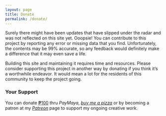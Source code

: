 ```yaml
---
layout: page
title: Donate
permalink: /donate/
---
```


Surely there might have been updates that have slipped under the radar and was not reflected on this site yet. Ooopsie! You can contribute to this project by reporting any error or missing data that you find. Unfortunately, the contents may be 99% accurate, so any feedback would definitely make a difference that it may even save a life.

Building this site and maintaining it requires time and resources. Please consider supporting this project in another way by donating if you think it’s a worthwhile endeavor. It would mean a lot for the residents of this community to keep the project going.

### Your Support
You can donate [₱100][paymaya-100] thru <em>PayMaya</em>, <em>[buy me a pizza][buymeacoffee]</em> or by becoming a patron at my <em>[Patreon][patreon]</em> page to support my ongoing creative work.


[paymaya-100]: https://www.paymaya.com/app/sendmoney?p=eyJyIjoiKzYzOTE4OTE4ODE3MyIsInQiOiJQQVlNQVlBIiwiYyI6IlBIUCIsImEiOiIxMDAuMCJ9

[buymeacoffee]: https://buymeacoff.ee/jerbau

[patreon]: https://www.patreon.com/jerbau
